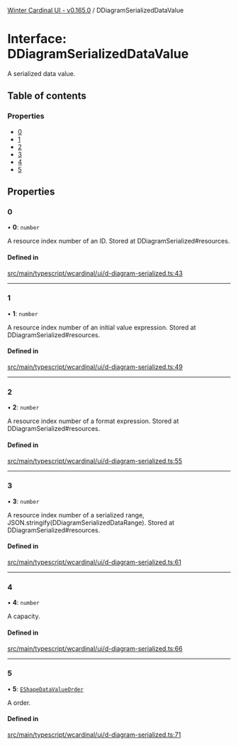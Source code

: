 [Winter Cardinal UI - v0.165.0](../index.md) / DDiagramSerializedDataValue

# Interface: DDiagramSerializedDataValue

A serialized data value.

## Table of contents

### Properties

- [0](DDiagramSerializedDataValue.md#0)
- [1](DDiagramSerializedDataValue.md#1)
- [2](DDiagramSerializedDataValue.md#2)
- [3](DDiagramSerializedDataValue.md#3)
- [4](DDiagramSerializedDataValue.md#4)
- [5](DDiagramSerializedDataValue.md#5)

## Properties

### 0

• **0**: `number`

A resource index number of an ID.
Stored at DDiagramSerialized#resources.

#### Defined in

[src/main/typescript/wcardinal/ui/d-diagram-serialized.ts:43](https://github.com/winter-cardinal/winter-cardinal-ui/blob/v0.165.0/src/main/typescript/wcardinal/ui/d-diagram-serialized.ts#L43)

___

### 1

• **1**: `number`

A resource index number of an initial value expression.
Stored at DDiagramSerialized#resources.

#### Defined in

[src/main/typescript/wcardinal/ui/d-diagram-serialized.ts:49](https://github.com/winter-cardinal/winter-cardinal-ui/blob/v0.165.0/src/main/typescript/wcardinal/ui/d-diagram-serialized.ts#L49)

___

### 2

• **2**: `number`

A resource index number of a format expression.
Stored at DDiagramSerialized#resources.

#### Defined in

[src/main/typescript/wcardinal/ui/d-diagram-serialized.ts:55](https://github.com/winter-cardinal/winter-cardinal-ui/blob/v0.165.0/src/main/typescript/wcardinal/ui/d-diagram-serialized.ts#L55)

___

### 3

• **3**: `number`

A resource index number of a serialized range, JSON.stringify(DDiagramSerializedDataRange).
Stored at DDiagramSerialized#resources.

#### Defined in

[src/main/typescript/wcardinal/ui/d-diagram-serialized.ts:61](https://github.com/winter-cardinal/winter-cardinal-ui/blob/v0.165.0/src/main/typescript/wcardinal/ui/d-diagram-serialized.ts#L61)

___

### 4

• **4**: `number`

A capacity.

#### Defined in

[src/main/typescript/wcardinal/ui/d-diagram-serialized.ts:66](https://github.com/winter-cardinal/winter-cardinal-ui/blob/v0.165.0/src/main/typescript/wcardinal/ui/d-diagram-serialized.ts#L66)

___

### 5

• **5**: [`EShapeDataValueOrder`](../index.md#eshapedatavalueorder)

A order.

#### Defined in

[src/main/typescript/wcardinal/ui/d-diagram-serialized.ts:71](https://github.com/winter-cardinal/winter-cardinal-ui/blob/v0.165.0/src/main/typescript/wcardinal/ui/d-diagram-serialized.ts#L71)
